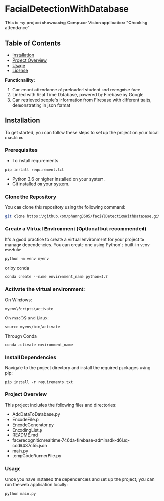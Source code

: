 # FacialDetectionWithDatabase
This is my project showcasing Computer Vision application: "Checking attendance"

## Table of Contents

- [Installation](#installation)
- [Project Overview](#project-overview)
- [Usage](#usage)
- [License](#license)

**Functionaility:**
1. Can count attendance of preloaded student and recognise face
2. Linked with Real Time Database, powered by Firebase by Google
3. Can retrieved people's information from Firebase with different traits, demonstrating in json format

## Installation

To get started, you can follow these steps to set up the project on your local machine:

### Prerequisites
- To install requirements
```
pip install requirement.txt
```
- Python 3.6 or higher installed on your system.
- Git installed on your system.

### Clone the Repository

You can clone this repository using the following command:

```bash
git clone https://github.com/phanng0605/facialDetectionWithDatabase.git
```

### Create a Virtual Environment (Optional but recommended)
It's a good practice to create a virtual environment for your project to manage dependencies. You can create one using Python's built-in venv module:
```
python -m venv myenv
```
or by conda 
```
conda create --name environment_name python=3.7
```

### Activate the virtual environment:

On Windows:
```
myenv\Scripts\activate
```

On macOS and Linux:
```
source myenv/bin/activate
```

Through Conda
```
conda activate environment_name
```
### Install Dependencies
Navigate to the project directory and install the required packages using pip:
```
pip install -r requirements.txt
```

### Project Overview
This project includes the following files and directories:
* AddDataToDatabase.py
* EncodeFile.p
* EncodeGenerator.py
* EncodingList.p
* README.md
* facerecognitionrealtime-746da-firebase-adminsdk-d6luq-ccd6437c55.json
* main.py
* tempCodeRunnerFile.py

### Usage
Once you have installed the dependencies and set up the project, you can run the web application locally:
```
python main.py
```


